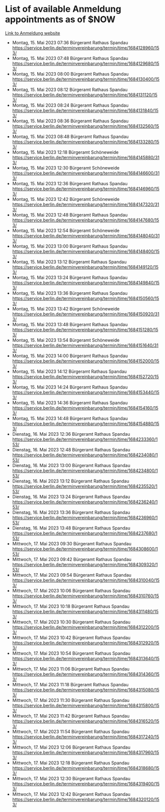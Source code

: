 # List of available Anmeldung appointments as of $NOW
[Link to Anmeldung website](https://service.berlin.de/terminvereinbarung/termin/tag.php?termin=1&anliegen[]=120686&dienstleisterlist=122210,122217,327316,122219,327312,122227,327314,122231,327346,122243,327348,122254,122252,329742,122260,329745,122262,329748,122271,327278,122273,327274,122277,327276,330436,122280,327294,122282,327290,122284,327292,122291,327270,122285,327266,122286,327264,122296,327268,150230,329760,122297,327286,122294,327284,122312,329763,122314,329775,122304,327330,122311,327334,122309,327332,317869,122281,327352,122279,329772,122283,122276,327324,122274,327326,122267,329766,122246,327318,122251,327320,122257,327322,122208,327298,122226,327300&herkunft=http%3A%2F%2Fservice.berlin.de%2Fdienstleistung%2F120686%2F)
- Montag, 15. Mai 2023 07:36 Bürgeramt Rathaus Spandau https://service.berlin.de/terminvereinbarung/termin/time/1684128960/153/
- Montag, 15. Mai 2023 07:48 Bürgeramt Rathaus Spandau https://service.berlin.de/terminvereinbarung/termin/time/1684129680/153/
- Montag, 15. Mai 2023 08:00 Bürgeramt Rathaus Spandau https://service.berlin.de/terminvereinbarung/termin/time/1684130400/153/
- Montag, 15. Mai 2023 08:12 Bürgeramt Rathaus Spandau https://service.berlin.de/terminvereinbarung/termin/time/1684131120/153/
- Montag, 15. Mai 2023 08:24 Bürgeramt Rathaus Spandau https://service.berlin.de/terminvereinbarung/termin/time/1684131840/153/
- Montag, 15. Mai 2023 08:36 Bürgeramt Rathaus Spandau https://service.berlin.de/terminvereinbarung/termin/time/1684132560/153/
- Montag, 15. Mai 2023 08:48 Bürgeramt Rathaus Spandau https://service.berlin.de/terminvereinbarung/termin/time/1684133280/153/
- Montag, 15. Mai 2023 12:18 Bürgeramt Schöneweide https://service.berlin.de/terminvereinbarung/termin/time/1684145880/313/
- Montag, 15. Mai 2023 12:30 Bürgeramt Schöneweide https://service.berlin.de/terminvereinbarung/termin/time/1684146600/313/
- Montag, 15. Mai 2023 12:36 Bürgeramt Rathaus Spandau https://service.berlin.de/terminvereinbarung/termin/time/1684146960/153/
- Montag, 15. Mai 2023 12:42 Bürgeramt Schöneweide https://service.berlin.de/terminvereinbarung/termin/time/1684147320/313/
- Montag, 15. Mai 2023 12:48 Bürgeramt Rathaus Spandau https://service.berlin.de/terminvereinbarung/termin/time/1684147680/153/
- Montag, 15. Mai 2023 12:54 Bürgeramt Schöneweide https://service.berlin.de/terminvereinbarung/termin/time/1684148040/313/
- Montag, 15. Mai 2023 13:00 Bürgeramt Rathaus Spandau https://service.berlin.de/terminvereinbarung/termin/time/1684148400/153/
- Montag, 15. Mai 2023 13:12 Bürgeramt Rathaus Spandau https://service.berlin.de/terminvereinbarung/termin/time/1684149120/153/
- Montag, 15. Mai 2023 13:24 Bürgeramt Rathaus Spandau https://service.berlin.de/terminvereinbarung/termin/time/1684149840/153/
- Montag, 15. Mai 2023 13:36 Bürgeramt Rathaus Spandau https://service.berlin.de/terminvereinbarung/termin/time/1684150560/153/
- Montag, 15. Mai 2023 13:42 Bürgeramt Schöneweide https://service.berlin.de/terminvereinbarung/termin/time/1684150920/313/
- Montag, 15. Mai 2023 13:48 Bürgeramt Rathaus Spandau https://service.berlin.de/terminvereinbarung/termin/time/1684151280/153/
- Montag, 15. Mai 2023 13:54 Bürgeramt Schöneweide https://service.berlin.de/terminvereinbarung/termin/time/1684151640/313/
- Montag, 15. Mai 2023 14:00 Bürgeramt Rathaus Spandau https://service.berlin.de/terminvereinbarung/termin/time/1684152000/153/
- Montag, 15. Mai 2023 14:12 Bürgeramt Rathaus Spandau https://service.berlin.de/terminvereinbarung/termin/time/1684152720/153/
- Montag, 15. Mai 2023 14:24 Bürgeramt Rathaus Spandau https://service.berlin.de/terminvereinbarung/termin/time/1684153440/153/
- Montag, 15. Mai 2023 14:36 Bürgeramt Rathaus Spandau https://service.berlin.de/terminvereinbarung/termin/time/1684154160/153/
- Montag, 15. Mai 2023 14:48 Bürgeramt Rathaus Spandau https://service.berlin.de/terminvereinbarung/termin/time/1684154880/153/
- Dienstag, 16. Mai 2023 12:36 Bürgeramt Rathaus Spandau https://service.berlin.de/terminvereinbarung/termin/time/1684233360/153/
- Dienstag, 16. Mai 2023 12:48 Bürgeramt Rathaus Spandau https://service.berlin.de/terminvereinbarung/termin/time/1684234080/153/
- Dienstag, 16. Mai 2023 13:00 Bürgeramt Rathaus Spandau https://service.berlin.de/terminvereinbarung/termin/time/1684234800/153/
- Dienstag, 16. Mai 2023 13:12 Bürgeramt Rathaus Spandau https://service.berlin.de/terminvereinbarung/termin/time/1684235520/153/
- Dienstag, 16. Mai 2023 13:24 Bürgeramt Rathaus Spandau https://service.berlin.de/terminvereinbarung/termin/time/1684236240/153/
- Dienstag, 16. Mai 2023 13:36 Bürgeramt Rathaus Spandau https://service.berlin.de/terminvereinbarung/termin/time/1684236960/153/
- Dienstag, 16. Mai 2023 13:48 Bürgeramt Rathaus Spandau https://service.berlin.de/terminvereinbarung/termin/time/1684237680/153/
- Mittwoch, 17. Mai 2023 09:30 Bürgeramt Rathaus Spandau https://service.berlin.de/terminvereinbarung/termin/time/1684308600/153/
- Mittwoch, 17. Mai 2023 09:42 Bürgeramt Rathaus Spandau https://service.berlin.de/terminvereinbarung/termin/time/1684309320/153/
- Mittwoch, 17. Mai 2023 09:54 Bürgeramt Rathaus Spandau https://service.berlin.de/terminvereinbarung/termin/time/1684310040/153/
- Mittwoch, 17. Mai 2023 10:06 Bürgeramt Rathaus Spandau https://service.berlin.de/terminvereinbarung/termin/time/1684310760/153/
- Mittwoch, 17. Mai 2023 10:18 Bürgeramt Rathaus Spandau https://service.berlin.de/terminvereinbarung/termin/time/1684311480/153/
- Mittwoch, 17. Mai 2023 10:30 Bürgeramt Rathaus Spandau https://service.berlin.de/terminvereinbarung/termin/time/1684312200/153/
- Mittwoch, 17. Mai 2023 10:42 Bürgeramt Rathaus Spandau https://service.berlin.de/terminvereinbarung/termin/time/1684312920/153/
- Mittwoch, 17. Mai 2023 10:54 Bürgeramt Rathaus Spandau https://service.berlin.de/terminvereinbarung/termin/time/1684313640/153/
- Mittwoch, 17. Mai 2023 11:06 Bürgeramt Rathaus Spandau https://service.berlin.de/terminvereinbarung/termin/time/1684314360/153/
- Mittwoch, 17. Mai 2023 11:18 Bürgeramt Rathaus Spandau https://service.berlin.de/terminvereinbarung/termin/time/1684315080/153/
- Mittwoch, 17. Mai 2023 11:30 Bürgeramt Rathaus Spandau https://service.berlin.de/terminvereinbarung/termin/time/1684315800/153/
- Mittwoch, 17. Mai 2023 11:42 Bürgeramt Rathaus Spandau https://service.berlin.de/terminvereinbarung/termin/time/1684316520/153/
- Mittwoch, 17. Mai 2023 11:54 Bürgeramt Rathaus Spandau https://service.berlin.de/terminvereinbarung/termin/time/1684317240/153/
- Mittwoch, 17. Mai 2023 12:06 Bürgeramt Rathaus Spandau https://service.berlin.de/terminvereinbarung/termin/time/1684317960/153/
- Mittwoch, 17. Mai 2023 12:18 Bürgeramt Rathaus Spandau https://service.berlin.de/terminvereinbarung/termin/time/1684318680/153/
- Mittwoch, 17. Mai 2023 12:30 Bürgeramt Rathaus Spandau https://service.berlin.de/terminvereinbarung/termin/time/1684319400/153/
- Mittwoch, 17. Mai 2023 12:42 Bürgeramt Rathaus Spandau https://service.berlin.de/terminvereinbarung/termin/time/1684320120/153/
